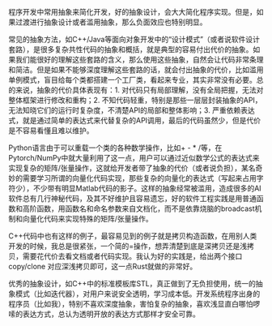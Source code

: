 <!--
title: 编程开发中抽象的代价
desc: 抽象一定要恰到好处, 过度的抽象则会带来一定的代价
template: blog
target: artical
date: 2020-02-05
-->

程序开发中常用抽象来简化开发，好的抽象设计，会大大简化程序实现。但是，如果过渡进行抽象设计或者滥用抽象，那么负面效应也特别明显。

常见的抽象方法，如C++/Java等面向对象开发中的“设计模式”（或者说软件设计套路），是很多复杂共性代码的抽象和概括，就是典型的容易付出代价的抽象。如果我们能很好的理解这些套路的含义，那么使用这些抽象，自然会让代码非常条理和简洁。但是如果不能够深度理解这些套路的话，就会付出抽象的代价，比如滥用单例模式，盲目给每个类都搭建一个工厂类，看起来专业，其实非常没有必要。总的来说，抽象的代价具体表现有：1. 对代码只有局部理解，没有全局把握，无法对整体框架进行修改和重构；2. 不知代码轻重，特别是那些一层层封装抽象的API，无法知晓它们的运行时复杂度，不清楚API的局部和整体影响；3. 严重依赖表达式，就是通过简单的表达式来代替复杂的API调用，最后的代码虽然少，但是代价是不容易看懂且难以维护。

Python语言由于可以重载一个类的各种数学操作，比如+ - * /等，在Pytorch/NumPy中就大量利用了这一点，用户可以通过近似数学公式的表达式来实现复杂的矩阵/张量操作，这就给开发者带了抽象的代价（或者说负担），某名奇妙的需要学习所谓的向量化代码实现，那些复杂的向量化的表达式（写起来占用字符少），不少带有明显Matlab代码的影子。这样的抽象经常被滥用，造成很多的AI软件总有几行神秘代码，及其不好维护且容易遗忘，好的软件工程实践是用普通函数和高阶函数，用函数名和命名参数来自文档化，而不是依靠烧脑的broadcast机制和向量化代码来实现特殊的矩阵/张量操作。

C++代码中也有这样的例子，最容易见到的例子就是拷贝构造函数，在用别人类开发的时候，我总是很紧张，一个简的=操作，想弄清楚到底是深拷贝还是浅拷贝，需要花代价去看文档或者代码实现。我认为好的实践是，给出两个接口 copy/clone 对应深浅拷贝即可，这一点Rust就做的非常好。

优秀的抽象设计，如C++中的标准模板库STL，真正做到了无负担使用，统一的抽象模式（比如迭代器），对用户来说安全透明，学习成本低。开发系统程序出身的程序员（比如我），特别不喜欢深度抽象，害怕复杂的抽象，喜欢浅显直白哪怕啰嗦的表达方式，总认为透明开放的表达方式那样才安全可靠。
